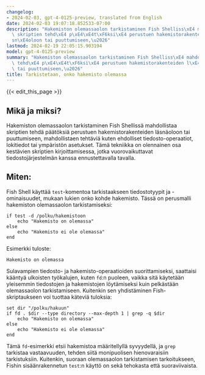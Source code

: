 ```yaml
---
changelog:
- 2024-02-03, gpt-4-0125-preview, translated from English
date: 2024-02-03 19:07:18.852533-07:00
description: "Hakemiston olemassaolon tarkistaminen Fish Shelliss\xE4 mahdollistaa\
  \ skriptien tehd\xE4 p\xE4\xE4t\xF6ksi\xE4 perustuen hakemistorakenteiden l\xE4\
  sn\xE4oloon tai puuttumiseen,\u2026"
lastmod: 2024-02-19 22:05:15.903194
model: gpt-4-0125-preview
summary: "Hakemiston olemassaolon tarkistaminen Fish Shelliss\xE4 mahdollistaa skriptien\
  \ tehd\xE4 p\xE4\xE4t\xF6ksi\xE4 perustuen hakemistorakenteiden l\xE4sn\xE4oloon\
  \ tai puuttumiseen,\u2026"
title: Tarkistetaan, onko hakemisto olemassa
---
```


{{< edit_this_page >}}

## Mikä ja miksi?
Hakemiston olemassaolon tarkistaminen Fish Shellissä mahdollistaa skriptien tehdä päätöksiä perustuen hakemistorakenteiden läsnäoloon tai puuttumiseen, mahdollistaen tehtäviä kuten ehdolliset tiedosto-operaatiot, lokitiedot tai ympäristön asetukset. Tämä tekniikka on olennainen osa kestävien skriptien kirjoittamisessa, jotka vuorovaikuttavat tiedostojärjestelmän kanssa ennustettavalla tavalla.

## Miten:
Fish Shell käyttää `test`-komentoa tarkistaakseen tiedostotyypit ja -ominaisuudet, mukaan lukien onko kohde hakemisto. Tässä on perusmalli hakemiston olemassaolon tarkistamiseksi:

```fish
if test -d /polku/hakemistoon
    echo "Hakemisto on olemassa"
else
    echo "Hakemisto ei ole olemassa"
end
```
Esimerkki tuloste:
```
Hakemisto on olemassa
```

Sulavampien tiedosto- ja hakemisto-operaatioiden suorittamiseksi, saattaisi kääntyä ulkoisten työkalujen, kuten `fd`:n puoleen, vaikka sitä käytetään yleisemmin tiedostojen ja hakemistojen löytämiseksi kuin pelkästään olemassaolon tarkistamiseen. Kuitenkin sen yhdistäminen Fish-skriptaukseen voi tuottaa käteviä tuloksia:

```fish
set dir "/polku/hakuun"
if fd . $dir --type directory --max-depth 1 | grep -q $dir
    echo "Hakemisto on olemassa"
else
    echo "Hakemisto ei ole olemassa"
end
```

Tämä `fd`-esimerkki etsii hakemistoa määritellyllä syvyydellä, ja `grep` tarkistaa vastaavuuden, tehden siitä monipuolisen hienovaraisiin tarkistuksiin. Kuitenkin, suoraan olemassaolon tarkistamisen tarkoitukseen, Fishin sisäänrakennetun `test`:n käyttö on sekä tehokasta että suoraviivaista.
